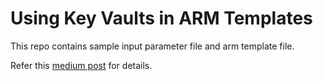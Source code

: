 # Using Key Vaults in ARM Templates

This repo contains sample input parameter file and arm template file. 

Refer this [medium post](https://medium.com/@mahesh_23s/using-key-vaults-in-arm-templates-c31371aa56f5?source=friends_link&sk=41fb888a611390832d92f5caf142a326) for details.
